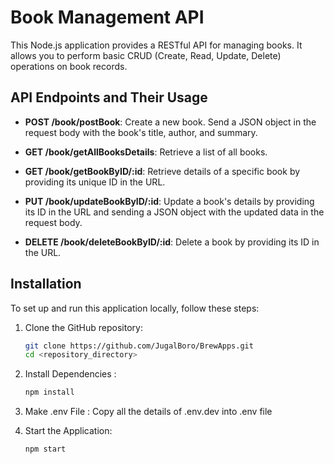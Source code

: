 # Book Management API

This Node.js application provides a RESTful API for managing books. It allows you to perform basic CRUD (Create, Read, Update, Delete) operations on book records.

## API Endpoints and Their Usage

- **POST /book/postBook**: Create a new book. Send a JSON object in the request body with the book's title, author, and summary.

- **GET /book/getAllBooksDetails**: Retrieve a list of all books.

- **GET /book/getBookByID/:id**: Retrieve details of a specific book by providing its unique ID in the URL.

- **PUT /book/updateBookByID/:id**: Update a book's details by providing its ID in the URL and sending a JSON object with the updated data in the request body.

- **DELETE /book/deleteBookByID/:id**: Delete a book by providing its ID in the URL.

## Installation

To set up and run this application locally, follow these steps:

1. Clone the GitHub repository:

   ```sh
   git clone https://github.com/JugalBoro/BrewApps.git
   cd <repository_directory>

2. Install Dependencies :
    ```sh
    npm install
3. Make .env File : Copy all the details of .env.dev into .env file
4. Start the Application:
    ```sh
    npm start

